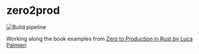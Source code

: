 # zero2prod

![Build pipeline](https://github.com/slowteetoe/zero2prod/actions/workflows/general.yml/badge.svg)

Working along the book examples from [Zero to Production in Rust by Luca Palmieri](https://www.zero2prod.com/)
